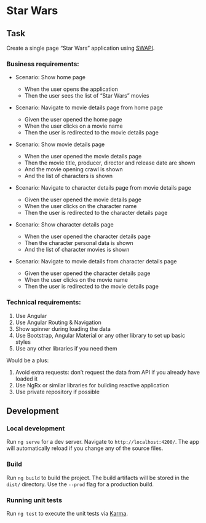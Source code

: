 # Star Wars

## Task
Create a single page “Star Wars” application using [SWAPI](https://swapi.co/). 

### Business requirements: 
* Scenario: Show home page 
  * When the user opens the application 
  * Then the user sees the list of “Star Wars” movies
 
* Scenario: Navigate to movie details page from home page 
  * Given the user opened the home page 
  * When the user clicks on a movie name 
  * Then the user is redirected to the movie details page 

* Scenario: Show movie details page 
  * When the user opened the movie details page 
  * Then the movie title, producer, director and release date are shown 
  * And the movie opening crawl is shown 
  * And the list of characters is shown 

* Scenario: Navigate to character details page from movie details page 
  * Given the user opened the movie details page 
  * When the user clicks on the character name 
  * Then the user is redirected to the character details page 

* Scenario: Show character details page 
  * When the user opened the character details page 
  * Then the character personal data is shown 
  * And the list of character movies is shown 

* Scenario: Navigate to movie details from character details page 
  * Given the user opened the character details page 
  * When the user clicks on the movie name 
  * Then the user is redirected to the movie details page 
  
### Technical requirements: 
1. Use Angular 
2. Use Angular Routing & Navigation 
3. Show spinner during loading the data 
4. Use Bootstrap, Angular Material or any other library to set up basic styles 
5. Use any other libraries if you need them 

Would be a plus: 
1. Avoid extra requests: don’t request the data from API if you already have loaded it 
2. Use NgRx or similar libraries for building reactive application 
3. Use private repository if possible


## Development
### Local development

Run `ng serve` for a dev server. Navigate to `http://localhost:4200/`. The app will automatically reload if you change any of the source files.

### Build

Run `ng build` to build the project. The build artifacts will be stored in the `dist/` directory. Use the `--prod` flag for a production build.

### Running unit tests

Run `ng test` to execute the unit tests via [Karma](https://karma-runner.github.io).

